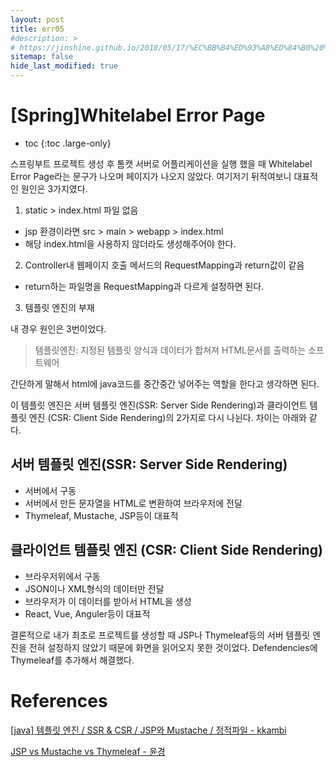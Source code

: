 ```yaml
---
layout: post
title: err05
#description: >
# https://jinshine.github.io/2018/05/17/%EC%BB%B4%ED%93%A8%ED%84%B0%20%EA%B8%B0%EC%B4%88/%EB%A9%94%EB%AA%A8%EB%A6%AC%EA%B5%AC%EC%A1%B0/
sitemap: false
hide_last_modified: true
---
```

# [Spring]Whitelabel Error Page

* toc
{:toc .large-only}

스프링부트 프로젝트 생성 후 톰캣 서버로 어플리케이션을 실행 했을 때 Whitelabel Error Page라는 문구가 나오며 페이지가 나오지 않았다.
여기저기 뒤적여보니 대표적인 원인은 3가지였다.

1. static > index.html 파일 없음
- jsp 환경이라면 src > main > webapp > index.html
- 해당 index.html을 사용하지 않더라도 생성해주어야 한다.

2. Controller내 웹페이지 호출 메서드의 RequestMapping과 return값이 같음
- return하는 파일명을 RequestMapping과 다르게 설정하면 된다.

3. 템플릿 엔진의 부재

내 경우 원인은 3번이었다.

> 템플릿엔진: 지정된 템플릿 양식과 데이터가 합쳐져 HTML문서를 출력하는 소프트웨어

간단하게 말해서 html에 java코드를 중간중간 넣어주는 역할을 한다고 생각하면 된다.

이 템플릿 엔진은 서버 템플릿 엔진(SSR: Server Side Rendering)과 클라이언트 템플릿 엔진 (CSR: Client Side Rendering)의 2가지로 다시 나뉜다.
차이는 아래와 같다.

## 서버 템플릿 엔진(SSR: Server Side Rendering)
- 서버에서 구동
- 서버에서 만든 문자열을 HTML로 변환하여 브라우저에 전달
- Thymeleaf, Mustache, JSP등이 대표적

## 클라이언트 템플릿 엔진 (CSR: Client Side Rendering)
- 브라우저위에서 구동
- JSON이나 XML형식의 데이터만 전달
- 브라우저가 이 데이터를 받아서 HTML을 생성
- React, Vue, Anguler등이 대표적

결론적으로 내가 최초로 프로젝트를 생성할 때 JSP나 Thymeleaf등의 서버 템플릿 엔진을 전혀 설정하지 않았기 때문에 화면을 읽어오지 못한 것이었다.
Defendencies에 Thymeleaf를 추가해서 해결했다.

# References

[[java] 템플릿 엔진 / SSR & CSR / JSP와 Mustache / 정적파일 - kkambi](https://kkambi.tistory.com/40)

[JSP vs Mustache vs Thymeleaf - 윤경](https://velog.io/@dbsrud11/JSP-vs-Mustache-vs-Thymeleaf)
